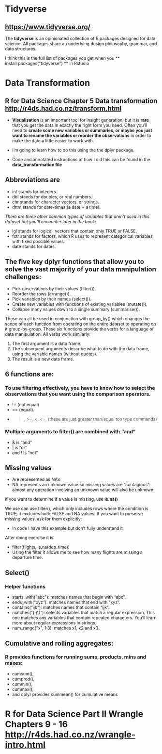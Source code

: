 # Tidyverse
## https://www.tidyverse.org/

The **tidyverse** is an opinionated collection of R packages designed for data science. All packages share an underlying design philosophy, grammar, and data structures.

I think this is the full list of packages you get when you 
** install.packages("tidyverse") ** in Rstudio


# Data Transformation 
## R for Data Science Chapter 5 Data transformation http://r4ds.had.co.nz/transform.html

- **Visualisation** is an important tool for insight generation, but it is **rare** that you get the data in exactly the right form you need. Often you’ll need to **create some new variables or summaries, or maybe you just want to rename the variables or reorder the observations** in order to make the data a little easier to work with.

- I’m going to learn how to do this using the the dplyr package. 

- Code and annotated instructions of how I did this can be found in the **data_transformation file**

## Abbreviations are 
* int stands for integers.
* dbl stands for doubles, or real numbers.
* chr stands for character vectors, or strings.
* dttm stands for date-times (a date + a time).

*There are three other common types of variables that aren’t used in this dataset but you’ll encounter later in the book:*
* lgl stands for logical, vectors that contain only TRUE or FALSE.
* fctr stands for factors, which R uses to represent categorical variables with fixed possible values.
* date stands for dates.

## The five key dplyr functions that allow you to solve the vast majority of your data manipulation challenges:
* Pick observations by their values (filter()).
* Reorder the rows (arrange()).
* Pick variables by their names (select()).
* Create new variables with functions of existing variables (mutate()).
* Collapse many values down to a single summary (summarise()).

These can all be used in conjunction with group_by() which changes the scope of each function from operating on the entire dataset to operating on it group-by-group. These six functions provide the verbs for a language of data manipulation.
All verbs work similarly:
1. The first argument is a data frame.
2. The subsequent arguments describe what to do with the data frame, using the variable names (without quotes).
3. The result is a new data frame.

## 6 functions are:
### To use filtering effectively, you have to know how to select the observations that you want using the comparison operators. 
* != (not equal)
*  == (equal).
* >, >=, <, <=,  (these are just greater than/equal too type commands)

### Multiple arguments to filter() are combined with “and”

* & is “and”
* | is “or”
* and ! is “not”

## Missing values 

* Are represented as NA’s
* NA represents an unknown value so missing values are “contagious”: almost any operation involving an unknown value will also be unknown.

if you want to determine if a value is missing, use **is.na()**

We use can use filter(), which only includes rows where the condition is TRUE; it excludes both FALSE and NA values. 
If you want to preserve missing values, ask for them explicitly:
* In code I have this example but don’t fully understand it

After doing exercise it is 
* filter(flights, is.na(dep_time))
* Using the filter it allows me to see how many flights are missing a departure time.


## Select()
### Helper functions
* starts_with("abc"): matches names that begin with “abc”.
* ends_with("xyz"): matches names that end with “xyz”.
* contains("ijk"): matches names that contain “ijk”.
* matches("(.)\\1"): selects variables that match a regular expression. This one matches any variables that contain repeated characters. You’ll learn more about regular expressions in strings.
* num_range("x", 1:3): matches x1, x2 and x3.



## Cumulative and rolling aggregates: 
### R provides functions for running sums, products, mins and maxes: 
* cumsum(), 
* cumprod(), 
* cummin(), 
* cummax(); 
* and dplyr provides cummean() for cumulative means


# R for Data Science Part II Wrangle Chapters 9 - 16 http://r4ds.had.co.nz/wrangle-intro.html

